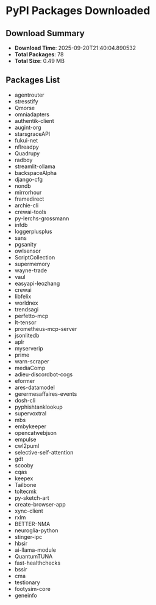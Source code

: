 # PyPI Packages Downloaded

## Download Summary
- **Download Time**: 2025-09-20T21:40:04.890532
- **Total Packages**: 78
- **Total Size**: 0.49 MB

## Packages List
- agentrouter
- stresstify
- Qmorse
- omniadapters
- authentik-client
- augint-org
- starsgraceAPI
- fukui-net
- nflreadpy
- Quadrupy
- radboy
- streamlit-ollama
- backspaceAlpha
- django-cfg
- nondb
- mirrorhour
- framedirect
- archie-cli
- crewai-tools
- py-lerchs-grossmann
- infdb
- loggerplusplus
- sans
- pgsanity
- owlsensor
- ScriptCollection
- supermemory
- wayne-trade
- vaul
- easyapi-leozhang
- crewai
- libfelix
- worldnex
- trendsagi
- perfetto-mcp
- lt-tensor
- prometheus-mcp-server
- jsonlitedb
- aplr
- myserverip
- prime
- warn-scraper
- mediaComp
- adieu-discordbot-cogs
- eformer
- ares-datamodel
- gerermesaffaires-events
- dosh-cli
- pyphishtanklookup
- supervoxtral
- mbs
- embykeeper
- opencatwebjson
- empulse
- cwl2puml
- selective-self-attention
- gdt
- scooby
- cqas
- keepex
- Tailbone
- toltecmk
- py-sketch-art
- create-browser-app
- xync-client
- rxlm
- BETTER-NMA
- neuroglia-python
- stinger-ipc
- hbsir
- ai-llama-module
- QuantumTUNA
- fast-healthchecks
- bssir
- cma
- testionary
- footysim-core
- geneinfo

